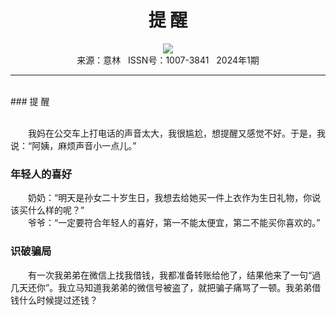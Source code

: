 # <center>提 醒</center>

<div align=center><img src="https://raw.githubusercontent.com/leaguecn/magazines/main/img_authors/%d7%f7%d5%df%a3%ba.jpg"></div>

<center>来源：意林   ISSN号：1007-3841   2024年1期</center>

* * *

<br>### 提 醒

  
<br>　　我妈在公交车上打电话的声音太大，我很尴尬，想提醒又感觉不好。于是，我说：“阿姨，麻烦声音小一点儿。”

### 年轻人的喜好

  
　　奶奶：“明天是孙女二十岁生日，我想去给她买一件上衣作为生日礼物，你说该买什么样的呢？”  
　　爷爷：“一定要符合年轻人的喜好，第一不能太便宜，第二不能买你喜欢的。”

### 识破骗局

  
　　有一次我弟弟在微信上找我借钱，我都准备转账给他了，结果他来了一句“過几天还你”。我立马知道我弟弟的微信号被盗了，就把骗子痛骂了一顿。我弟弟借钱什么时候提过还钱？

